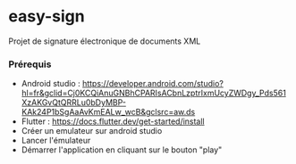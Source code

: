 # easy-sign
Projet de signature électronique de documents XML


### Prérequis

* Android studio : https://developer.android.com/studio?hl=fr&gclid=Cj0KCQiAnuGNBhCPARIsACbnLzptrIxmUcyZWDgy_Pds561XzAKGvQtQRRLu0bDyMBP-KAk24P1bSgAaAvKmEALw_wcB&gclsrc=aw.ds
* Flutter : https://docs.flutter.dev/get-started/install
* Créer un emulateur sur android studio
* Lancer l'émulateur
* Démarrer l'application en cliquant sur le bouton "play"
